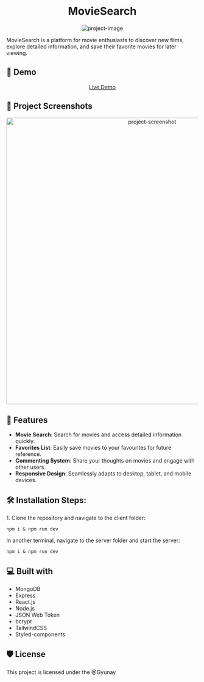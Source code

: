 <h1 align="center" id="title">MovieSearch</h1>

<p align="center"><img src="https://ik.imagekit.io/riviaa/Screenshot%202023-10-27%20at%203.33.44%20PM.png?updatedAt=1698446116574" alt="project-image"></p>

<p id="description">MovieSearch is a platform for movie enthusiasts to discover new films, explore detailed information, and save their favorite movies for later viewing.</p>

<h2>🚀 Demo</h2>

<p align="center">
  <a href="https://movie-deck-client.vercel.app/">Live Demo</a>
</p>

<h2>📸 Project Screenshots</h2>

<p align="center">
  <img src="https://ik.imagekit.io/riviaa/Screenshot%202023-08-04%20at%202.16.04%20PM.png?updatedAt=1691183858959" alt="project-screenshot" width="750">
</p>

<h2>🧐 Features</h2>

* **Movie Search**: Search for movies and access detailed information quickly.
* **Favorites List**: Easily save movies to your favourites for future reference.
* **Commenting System**: Share your thoughts on movies and engage with other users.
* **Responsive Design**: Seamlessly adapts to desktop, tablet, and mobile devices.

<h2>🛠️ Installation Steps:</h2>

<p>1. Clone the repository and navigate to the client folder:</p>

```
npm i & npm run dev
```

<p>In another terminal, navigate to the server folder and start the server:</p>

```
npm i & npm run dev
```
  
  
<h2>💻 Built with</h2>

*   MongoDB
*   Express
*   React.js
*   Node.js
*   JSON Web Token
*   bcrypt
*   TailwindCSS
*   Styled-components

<h2>🛡️ License</h2> <p>This project is licensed under the @Gyunay</p>

